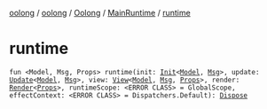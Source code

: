 [oolong](../../../index.md) / [oolong](../../index.md) / [Oolong](../index.md) / [MainRuntime](index.md) / [runtime](./runtime.md)

# runtime

`fun <Model, Msg, Props> runtime(init: `[`Init`](../../-init.md)`<`[`Model`](runtime.md#Model)`, `[`Msg`](runtime.md#Msg)`>, update: `[`Update`](../../-update.md)`<`[`Model`](runtime.md#Model)`, `[`Msg`](runtime.md#Msg)`>, view: `[`View`](../../-view.md)`<`[`Model`](runtime.md#Model)`, `[`Msg`](runtime.md#Msg)`, `[`Props`](runtime.md#Props)`>, render: `[`Render`](../../-render.md)`<`[`Props`](runtime.md#Props)`>, runtimeScope: <ERROR CLASS> = GlobalScope, effectContext: <ERROR CLASS> = Dispatchers.Default): `[`Dispose`](../../-dispose.md)